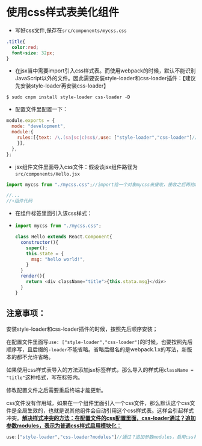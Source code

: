# 使用css样式表美化组件

- 写好css文件,保存在`src/components/mycss.css`

```css
.title{
  color:red;
  font-size: 32px;
}
```

- 在jsx当中需要import引入css样式表。而使用webpack的时候，默认不能识别JavaScript以外的文件。因此需要安装style-loader和css-loader插件：【建议先安装style-loader再安装css-loader】

```
$ sudo cnpm install style-loader css-loader -D
```

- 配置文件里配置一下：

```javascript
module.exports = {
  mode: "development",
  module:{
    rules:[{text: /\.(sa|sc|c)ss$/,use: ["style-loader","css-loader"]//程序按照从右往左的顺序解析。顺序不要写反了！
    }],
  },
};
```

- jsx组件文件里面导入css文件：假设该jsx组件路径为`src/components/Hello.jsx`

```javascript
import mycss from "./mycss.css";//import给一个对象mycss来接收，接收之后再给mycss一个路径

//...
//⬆️组件代码
```

- 在组件标签里面引入该css样式：

- ```javascript
  import mycss from "./mycss.css";
  
  class Hello extends React.Component{
    constructor(){
      super();
      this.state = {
        msg: "hello world!",
      }
    }
    render(){
      return <div className="title">{this.stata.msg}</div>
    }
  }
  ```

## 注意事项：

安装style-loader和css-loader插件的时候，按照先后顺序安装；

在配置文件里面写`use: ["style-loader","css-loader"]`的时候，也要按照先后顺序写，且后缀的`-loader`不能省略。省略后缀名的是webpack.1.x的写法，新版本的都不允许省略。

如果使用css样式表导入的方法添加jsx标签样式，那么导入的样式用`className = "title"`这种格式，写在标签内。

修改配置文件之后需要重启终端才能更新。

css文件没有作用域，如果在一个组件里面引入一个css文件，那么默认这个css文件是全局生效的，也就是说其他组件会自动引用这个css样式表。这样会引起样式冲突。**<u>解决样式冲突的方法：在配置文件的css配置里面，css-loader通过？追加参数modules，表示为普通css样式启用模块化：</u>**

```javascript
use:["style-loader","css-loader?modules"]//通过？追加参数modules，启用css样式模块化。
```





